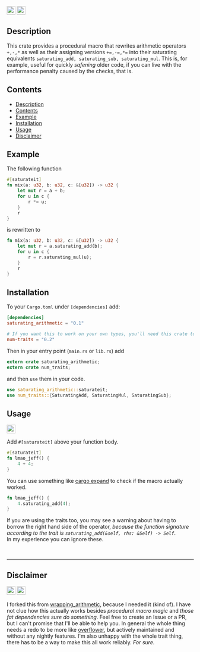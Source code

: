 <img src="https://forthebadge.com/images/badges/works-on-my-machine.svg" height=23px>
<a href="https://www.apache.org/licenses/LICENSE-2.0"><img src="https://img.shields.io/crates/l/saturating_arithmetic?style=for-the-badge" height=23px></a>

## Description
This crate provides a procedural macro that rewrites arithmetic operators `+,-,*` as well as their assigning versions `+=,-=,*=` into their saturating equivalents `saturating_add, saturating_sub, saturating_mul`.
This is, for example, useful for quickly *safening* older code, if you can live with the performance penalty caused by the checks, that is.

## Contents
- [Description](#description)
- [Contents](#contents)
- [Example](#example)
- [Installation](#installation)
- [Usage](#usage)
- [Disclaimer](#disclaimer)

## Example
The following function
```Rust
#[saturateit]
fn mix(a: u32, b: u32, c: &[u32]) -> u32 {
    let mut r = a + b;
    for u in c {
        r *= u;
    }
    r
}
```
is rewritten to
```Rust
fn mix(a: u32, b: u32, c: &[u32]) -> u32 {
    let mut r = a.saturating_add(b);
    for u in c {
        r = r.saturating_mul(u);
    }
    r
}
```

## Installation
To your `Cargo.toml` under `[dependencies]` add:
```toml
[dependencies]
saturating_arithmetic = "0.1"

# If you want this to work on your own types, you'll need this crate too:
num-traits = "0.2"
```

Then in your entry point (`main.rs` or `lib.rs`) add
```rust
extern crate saturating_arithmetic;
extern crate num_traits;
```

and then `use` them in your code.
```rust
use saturating_arithmetic::saturateit;
use num_traits::{SaturatingAdd, SaturatingMul, SaturatingSub};
```

## Usage
<img src="https://forthebadge.com/images/badges/60-percent-of-the-time-works-every-time.svg" height=23px>

Add `#[saturateit]` above your function body.
```rust
#[saturateit]
fn lmao_jeff() {
    4 + 4;
}
```
You can use something like [cargo expand](https://crates.io/crates/cargo-expand) to check if the macro actually worked.
```rust
fn lmao_jeff() {
    4.saturating_add(4);
}
```

If you are using the traits too, you may see a warning about having to borrow the right hand side of the operator, *because the function signature according to the trait is `saturating_add(&self, rhs: &Self) -> Self`*.  
In my experience you can ignore these.

<br>

----
## Disclaimer
<img src="https://forthebadge.com/images/badges/ctrl-c-ctrl-v.svg" height=23px>
<a href="https://unmaintained.tech"><img src="https://unmaintained.tech/badge.svg" height=23px></a>

I forked this from [wrapping_arithmetic](https://crates.io/crates/wrapping_arithmetic), because I needed it (kind of). I have not clue how this actually works besides *procedural macro magic* and *those fat dependencies sure do something*. Feel free to create an Issue or a PR, but I can't promise that I'll be able to help you.
In general the whole thing needs a redo to be more like [overflower](https://crates.io/crates/overflower), but actively maintained and without any nightly features. I'm also unhappy with the whole trait thing, there has to be a way to make this all work reliably. *For sure.*

